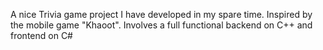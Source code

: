 A nice Trivia game project I have developed in my spare time. Inspired by the mobile game "Khaoot".
Involves a full functional backend on C++ and frontend on C#
